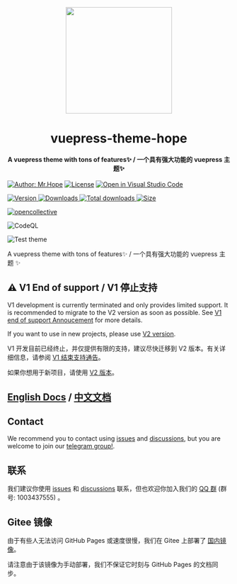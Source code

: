 <!-- markdownlint-disable -->
<p align="center">
  <img width="240" src="https://vuepress-theme-hope.github.io/v2/logo.svg" style="text-align: center;">
</p>
<h1 align="center">vuepress-theme-hope</h1>
<h4 align="center">A vuepress theme with tons of features✨ / 一个具有强大功能的 vuepress 主题✨</h4>

[![Author: Mr.Hope](https://img.shields.io/badge/作者-Mr.Hope-blue.svg?style=for-the-badge)](https://mrhope.site)
[![License](https://img.shields.io/npm/l/vuepress-theme-hope.svg?style=for-the-badge)](https://github.com/vuepress-theme-hope/vuepress-theme-hope-v1/blob/main/LICENSE)
[![Open in Visual Studio Code](https://img.shields.io/badge/-open%20in%20vscode-blue?style=for-the-badge&logo=visualstudiocode)](https://open.vscode.dev/vuepress-theme-hope/vuepress-theme-hope-v1)

<!-- markdownlint-restore -->

[![Version](https://img.shields.io/npm/v/vuepress-theme-hope.svg?style=flat-square&logo=npm) ![Downloads](https://img.shields.io/npm/dm/vuepress-theme-hope.svg?style=flat-square&logo=npm) ![Total downloads](https://img.shields.io/npm/dt/vuepress-theme-hope?style=flat-square&logo=npm) ![Size](https://img.shields.io/bundlephobia/min/vuepress-theme-hope?style=flat-square&logo=npm)](https://www.npmjs.com/package/vuepress-theme-hope)

[![opencollective](https://opencollective.com/vuepress-theme-hope/tiers/badge.svg)](https://opencollective.com/vuepress-theme-hope)

<!-- [![DeepScan grade](https://deepscan.io/api/teams/9792/projects/17544/branches/405514/badge/grade.svg)](https://deepscan.io/dashboard#view=project&tid=9792&pid=17544&bid=405514) -->

![CodeQL](https://github.com/vuepress-theme-hope/vuepress-theme-hope-v1/actions/workflows/codeql-analysis.yml/badge.svg)

<!-- [![codecov](https://codecov.io/gh/vuepress-theme-hope/vuepress-theme-hope-v1/branch/main/graph/badge.svg?token=TNYMbGlxQ9)](https://codecov.io/gh/vuepress-theme-hope/vuepress-theme-hope-v1) -->

![Test theme](https://github.com/vuepress-theme-hope/vuepress-theme-hope-v1/actions/workflows/test.yml/badge.svg)

A vuepress theme with tons of features✨ / 一个具有强大功能的 vuepress 主题 ✨

## ⚠️ V1 End of support / V1 停止支持

V1 development is currently terminated and only provides limited support. It is recommended to migrate to the V2 version as soon as possible. See [V1 end of support Annoucement](https://github.com/vuepress-theme-hope/vuepress-theme-hope/discussions/1535) for more details.

If you want to use in new projects, please use [V2 version](https://github.com/vuepress-theme-hope/vuepress-theme-hope).

V1 开发目前已经终止，并仅提供有限的支持，建议尽快迁移到 V2 版本。有关详细信息，请参阅 [V1 结束支持通告](https://github.com/vuepress-theme-hope/vuepress-theme-hope/discussions/1535)。

如果你想用于新项目，请使用 [V2 版本](https://github.com/vuepress-theme-hope/vuepress-theme-hope)。

## [English Docs](https://vuepress-theme-hope.github.io/v1/) / [中文文档](https://vuepress-theme-hope.github.io/v1/zh/)

## Contact

We recommend you to contact using [issues](https://github.com/vuepress-theme-hope/vuepress-theme-hope-v1/issues) and [discussions](https://github.com/vuepress-theme-hope/vuepress-theme-hope-v1/discussions), but you are welcome to join our [telegram group!](https://t.me/vuepressthemehope).

## 联系

我们建议你使用 [issues](https://github.com/vuepress-theme-hope/vuepress-theme-hope-v1/issues) 和 [discussions](https://github.com/vuepress-theme-hope/vuepress-theme-hope-v1/discussions) 联系，但也欢迎你加入我们的 [QQ 群](https://jq.qq.com/?_wv=1027&k=rATJyxGK) (群号: 1003437555)
。

## Gitee 镜像

由于有些人无法访问 GitHub Pages 或速度很慢，我们在 Gitee 上部署了 [国内镜像](https://vuepress-theme-hope.gitee.io/v1/)。

请注意由于该镜像为手动部署，我们不保证它时刻与 GitHub Pages 的文档同步。
